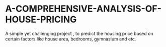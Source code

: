# A-COMPREHENSIVE-ANALYSIS-OF-HOUSE-PRICING
A  simple yet challenging project , to predict the housing price based on certain factors like house area, bedrooms, gymnasium and etc.
